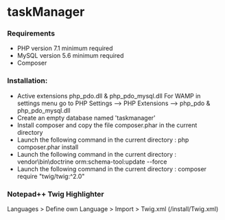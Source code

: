# taskManager

### Requirements 
- PHP version 7.1 minimum required
- MySQL version 5.6 minimum required
- Composer

### Installation:
- Active extensions php_pdo.dll & php_pdo_mysql.dll
	For WAMP in settings menu go to PHP Settings --> PHP Extensions --> php_pdo & php_pdo_mysql.dll
- Create an empty database named 'taskmanager'
- Install composer and copy the file composer.phar in the current directory
- Launch the following command in the current directory : php composer.phar install
- Launch the following command in the current directory : vendor\bin\doctrine orm:schema-tool:update --force
- Launch the following command in the current directory : composer require "twig/twig:^2.0"

### Notepad++ Twig Highlighter

Languages > Define own Language > Import > Twig.xml (/install/Twig.xml)